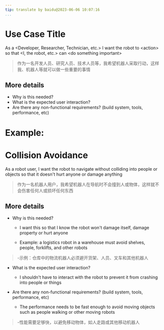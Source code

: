 ```yaml
---
tip: translate by baidu@2023-06-06 10:07:16
...
```

# Use Case Title


As a \<Developer, Researcher, Technician, etc.> I want the robot to \<action> so that \<I, the robot, etc.> can \<do something important>

> 作为一名开发人员、研究人员、技术人员等，我希望机器人采取行动，这样我、机器人等就可以做一些重要的事情

## More details

- Why is this needed?
- What is the expected user interaction?
- Are there any non-functional requirements? (build system, tools, performance, etc)

# Example:

# Collision Avoidance


As a robot user, I want the robot to navigate without colliding into people or objects so that it doesn't hurt anyone or damage anything

> 作为一名机器人用户，我希望机器人在导航时不会撞到人或物体，这样就不会伤害任何人或损坏任何东西

## More details

- Why is this needed?
  - I want this so that I know the robot won't damage itself, damage property or hurt anyone

  - Example: a logistics robot in a warehouse must avoid shelves, people, forklifts, and other robots

> -示例：仓库中的物流机器人必须避开货架、人员、叉车和其他机器人
- What is the expected user interaction?
  - I shouldn't have to interact with the robot to prevent it from crashing into people or things
- Are there any non-functional requirements? (build system, tools, performance, etc)

  - The performance needs to be fast enough to avoid moving objects such as people walking or other moving robots

> -性能需要足够快，以避免移动物体，如人走路或其他移动机器人
